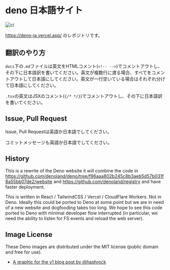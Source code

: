 # deno 日本語サイト

![ci](https://github.com/tokiedokie/deno_website2_japanese/workflows/ci/badge.svg)

https://deno-ja.vercel.app/ のレポジトリです。

## 翻訳のやり方

`docs`下の`.md`ファイルは英文をHTMLコメント(`<!-- -->`)でコメントアウトし、その下に日本語訳を書いてください。英文が複数行に渡る場合、すべてをコメントアウトして日本語にしてください。英文が一行空いている場合はそれぞれ分けて日本語にしてください。

`.tsx`の英文はJSXのコメント(`{/* */}`)でコメントアウトし、その下に日本語訳を書いてください。

## Issue, Pull Request

Issue, Pull Requestは英語か日本語でしてください。

コミットメッセージも英語か日本語でしてください。

## History

This is a rewrite of the Deno website it will combine the code in
https://github.com/denoland/deno/tree/f96aaa802b245c8b3aeb5d57b031f8a55bb07de2/website
and https://github.com/denoland/registry and have faster deployment.

This is written in React / TailwindCSS / Vercel / CloudFlare Workers. Not in
Deno. Ideally this could be ported to Deno at some point but we are in need of a
new website and dogfooding takes too long. We hope to see this code ported to
Deno with minimal developer flow interrupted (in particular, we need the ability
to listen for FS events and reload the web server).

## Image License

These Deno images are distributed under the MIT license (public domain and free
for use).

- [A graphic for the v1 blog post by @hashrock](https://deno.land/v1.jpg)

